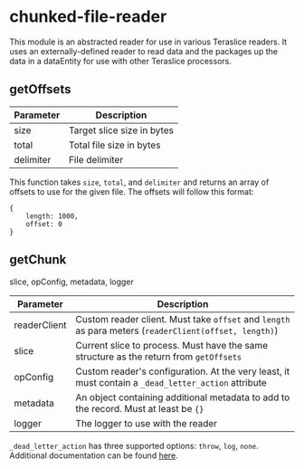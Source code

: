 # chunked-file-reader
This module is an abstracted reader for use in various Teraslice readers. It uses an
externally-defined reader to read data and the packages up the data in a dataEntity for use with
other Teraslice processors.


## getOffsets

| Parameter | Description                |
|-----------|----------------------------|  
| size      | Target slice size in bytes |  
| total     | Total file size in bytes   |  
| delimiter | File delimiter             |  

This function takes `size`, `total`, and `delimiter` and returns an array of offsets to use for the
given file. The offsets will follow this format:  

```
{
    length: 1000,
    offset: 0
}
```

## getChunk

slice, opConfig, metadata, logger

| Parameter | Description |  
|----------|---------|  
| readerClient | Custom reader client. Must take `offset` and `length` as para meters (`readerClient(offset, length)`) |  
| slice | Current slice to process. Must have the same structure as the return from `getOffsets` |  
| opConfig | Custom reader's configuration. At the very least, it must contain a `_dead_letter_action` attribute |  
| metadata | An object containing additional metadata to add to the record. Must at least be `{}` |  
| logger | The logger to use with the reader |

`_dead_letter_action` has three supported options: `throw`, `log`, `none`. Additional documentation
can be found [here](https://github.com/terascope/teraslice/blob/master/docs/configuration/ops.md#operation-level-configuration-options).
